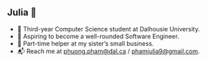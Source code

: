 ## Julia 🤗 

- 🤔 Third-year Computer Science student at Dalhousie University.
- 🌊 Aspiring to become a well-rounded Software Engineer.
- 🍰 Part-time helper at my sister’s small business.
- 📬 Reach me at phuong.pham@dal.ca / phamjulia9@gmail.com.
<!--
**phuongwj/phuongwj** is a ✨ _special_ ✨ repository because its `README.md` (this file) appears on your GitHub profile.

Here are some ideas to get you started:

- 🔭 I’m currently working on ...
- 🌱 I’m currently learning ...
- 👯 I’m looking to collaborate on ...
- 🤔 I’m looking for help with ...
- 💬 Ask me about ...
- 📫 How to reach me: ...
- 😄 Pronouns: ...
- ⚡ Fun fact: ...
-->
